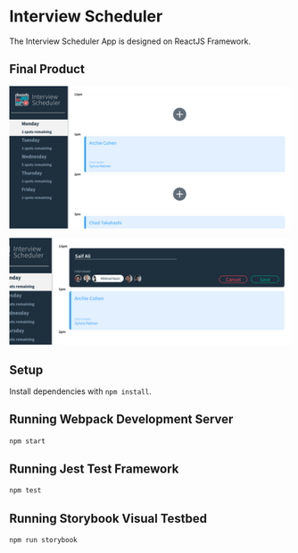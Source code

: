 # Interview Scheduler

The Interview Scheduler App is designed on ReactJS Framework. 

## Final Product

!["Screenshot of Home page"](https://github.com/saifali-95/Interview-Scheduler/blob/master/Pictures/home-page.png)

!["Screenshot of adding a new booking"](https://github.com/saifali-95/Interview-Scheduler/blob/master/Pictures/book-interview.png)

## Setup

Install dependencies with `npm install`.

## Running Webpack Development Server

```sh
npm start
```

## Running Jest Test Framework

```sh
npm test
```

## Running Storybook Visual Testbed

```sh
npm run storybook
```
